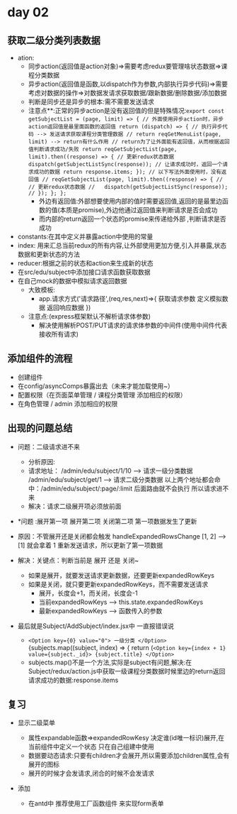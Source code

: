 # day 02

## 获取二级分类列表数据

- ation:
  - 同步action(返回值是action对象)=>需要考虑redux要管理啥状态数据=>课程分类数据
  - 异步action(返回值是函数,以dispatch作为参数,内部执行异步代码)=>需要考虑对数据的操作=>对数据发请求获取数据/跟新数据/删除数据/添加数据
  - 判断是同步还是异步的根本:需不需要发送请求
  - 注意点**:正常的异步action是没有返回值的但是特殊情况:`export const getSubjectList = (page, limit) => {
  // 外面使用异步action时，异步action返回值是最里面函数的返回值
  return (dispatch) => {
    // 执行异步代码 --> 发送请求获取课程分类管理数据
    // return reqGetMenuList(page, limit) --> return有什么作用
    // return为了让外面能有返回值，从而根据返回值判断请求成功/失败
    return reqGetSubjectList(page, limit).then((response) => {
      // 更新redux状态数据
      dispatch(getSubjectListSync(response));
      // 让请求成功时，返回一个请求成功的数据
      return response.items;
    });
    // 以下写法外面使用时，没有返回值
    // reqGetSubjectList(page, limit).then((response) => {
    //   // 更新redux状态数据
    //   dispatch(getSubjectListSync(response));
    // });
  };
};`
    - 外边有返回值:外部想要使用内部的值时需要返回值,返回的是最里边函数的值(本质是promise),外边他通过返回值来判断请求是否会成功
    - 而内部的return返回一个状态的promise来传递给外部 ,判断请求是否成功
- constants:在其中定义并暴露action中使用的常量
- index: 用来汇总当前redux的所有内容,让外部使用更加方便,引入并暴露,状态数据和更新状态的方法
- reducer:根据之前的状态和action来生成新的状态
- 在src/edu/subject中添加接口请求函数获取数据
- 在自己mock的数据中模拟请求返回数据
  - 大致模板:
    - app.请求方式('请求路径',(req,res,next)=>{
      获取请求参数
      定义模拟数据
      返回响应数据
     }) 
  - 注意点:(express框架默认不解析请求体参数)
    - 解决使用解析POST/PUT请求的请求体参数的中间件(使用中间件代表接收所有请求)

## 添加组件的流程

- 创建组件
- 在config/asyncComps暴露出去（未来才能加载使用~）
- 配置权限（在页面菜单管理 / 课程分类管理 添加相应的权限）
- 在角色管理 / admin 添加相应的权限

## 出现的问题总结

- 问题：二级请求进不来
  - 分析原因:
  - 请求地址：
      /admin/edu/subject/1/10 --> 请求一级分类数据
      /admin/edu/subject/get/1 --> 请求二级分类数据
      以上两个地址都会命中：/admin/edu/subject/:page/:limit 后面路由就不会执行
      所以请求进不来
  - 解决：请求二级展开项必须放前面
- *问题 :展开第一项 展开第二项 关闭第二项 第一项数据发生了更新
- 原因：不管展开还是关闭都会触发 handleExpandedRowsChange
        [1, 2] --> [1] 就会拿着 1 重新发送请求，所以更新了第一项数据
- 解决：关键点：判断当前是 展开 还是 关闭~
  - 如果是展开，就要发送请求更新数据，还要更新expandedRowKeys
  - 如果是关闭，就只要更新expandedRowKeys，而不需要发送请求
    - 展开，长度会+1，而关闭，长度会-1
    - 当前expandedRowKeys --> this.state.expandedRowKeys
    - 最新expandedRowKeys --> 函数传入的参数

- 最后就是Subject/AddSubject/index.jsx中 一直报错误说
  - `<Option key={0} value="0">
              一级分类
            </Option>`
            {subjects.map((subject, index) => {
              return (`<Option key={index + 1} value={subject._id}>
                  {subject.title}
                </Option>`
  - subjects.map()不是一个方法,实际是subject有问题,解决:在Subject/redux/action.js中获取一级课程分类数据时候里边的return返回请求成功的数据:response.items

## 复习

- 显示二级菜单 
  - 属性expandable函数=>expandedRowKesy 决定谁(id唯一标识)展开,在当前组件中定义一个状态 只在自己组建中使用
  - 数据要动态请求:只要有children才会展开,所以需要添加children属性,会有展开的图标
  - 展开的时候才会发请求,闭合的时候不会发请求

- 添加
  - 在antd中 推荐使用工厂函数组件 来实现form表单